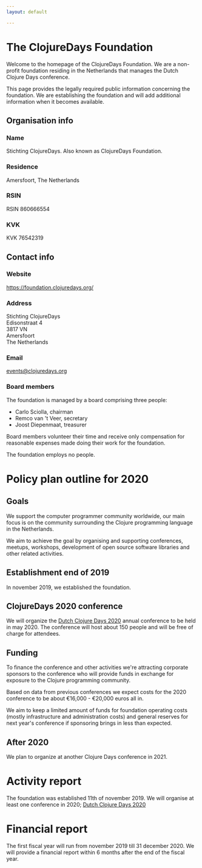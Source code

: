 ```yaml
---
layout: default

---
```

# The ClojureDays Foundation

Welcome to the homepage of the ClojureDays Foundation. We are a
non-profit foundation residing in the Netherlands that manages
the Dutch Clojure Days conference.

This page provides the legally required public information concerning
the foundation. We are establishing the foundation and will add
additional information when it becomes available.

## Organisation info

### Name

Stichting ClojureDays. Also known as ClojureDays Foundation.

### Residence

Amersfoort, The Netherlands

### RSIN

RSIN 860666554

### KVK

KVK 76542319

## Contact info

### Website

<https://foundation.clojuredays.org/>

### Address

Stichting ClojureDays<br />
Edisonstraat 4<br />
3817 VN<br />
Amersfoort<br />
The Netherlands<br />

### Email

[events@clojuredays.org](mailto:events@clojuredays.org)

### Board members

The foundation is managed by a board comprising three people:

-   Carlo Sciolla, chairman
-   Remco van 't Veer, secretary
-   Joost Diepenmaat, treasurer

Board members volunteer their time and receive only compensation for
reasonable expenses made doing their work for the foundation.

The foundation employs no people.

# Policy plan outline for 2020

## Goals

We support the computer programmer community worldwide, our main focus
is on the community surrounding the Clojure programming language in
the Netherlands.

We aim to achieve the goal by organising and supporting conferences,
meetups, workshops, development of open source software libraries
and other related activities.

## Establishment end of 2019

In november 2019, we established the foundation.

## ClojureDays 2020 conference

We will organize the [Dutch Clojure Days
2020](https://clojuredays.org) annual conference to be held in may
2020. The conference will host about 150 people and will be free of
charge for attendees.

## Funding

To finance the conference and other activities we're attracting
corporate sponsors to the conference who will provide funds in
exchange for exposure to the Clojure programming community.

Based on data from previous conferences we expect costs for the 2020
conference to be about €16,000 - €20,000 euros all in.

We aim to keep a limited amount of funds for foundation operating
costs (mostly infrastructure and administration costs) and general
reserves for next year's conference if sponsoring brings in less than
expected.

## After 2020

We plan to organize at another Clojure Days conference
in 2021.

# Activity report

The foundation was established 11th of november 2019. We will
organise at least one conference in 2020; [Dutch Clojure Days 2020](https://clojuredays.org)

# Financial report

The first fiscal year will run from november 2019 till 31
december 2020. We will provide a financial report within 6 months
after the end of the fiscal year.



